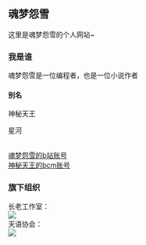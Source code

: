 ## 魂梦怨雪

这里是魂梦怨雪的个人网站~

### 我是谁
  魂梦怨雪是一位编程者，也是一位小说作者
  
#### 别名
  <p>神秘天王</p>
  <p>星河</p>
  <br/><a href="https://space.bilibili.com/1083432442">魂梦怨雪的b站账号</a>
  <br/><a href=">https://shequ.codemao.cn/user/798270">神秘天王的bcm账号</a>
  
### 旗下组织
  长老工作室：
  <br/><a href="https://hunmengyuanxue.github.io/zls/"><img src="https://user-images.githubusercontent.com/103264657/162600682-b34cf3c9-2837-4483-ad1c-ee200e964bbc.png"></a>
  <br/>天语协会：
  <br/><a href="https://hunmengyuanxue.github.io/tianyu/"><img src="https://user-images.githubusercontent.com/103264657/162600685-608cb49f-0b8c-4c3a-b529-4a1243975652.png"></a>



